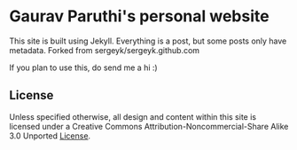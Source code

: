 # Gaurav Paruthi's personal website

This site is built using Jekyll.
Everything is a post, but some posts only have metadata.
Forked from sergeyk/sergeyk.github.com

If you plan to use this, do send me a hi :)

## License

Unless specified otherwise, all design and content within this site is licensed under a Creative Commons Attribution-Noncommercial-Share Alike 3.0 Unported [License](http://creativecommons.org/licenses/by-sa/3.0/).


